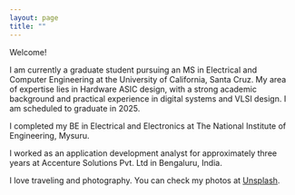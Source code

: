 ```yaml
---
layout: page
title: ""
---
```


Welcome!

I am currently a graduate student pursuing an MS in Electrical and Computer Engineering at the University of California, Santa Cruz. My area of expertise lies in Hardware ASIC design, with a strong academic background and practical experience in digital systems and VLSI design. I am scheduled to graduate in 2025.

I completed my BE in Electrical and Electronics at The National Institute of Engineering, Mysuru.

I worked as an application development analyst for approximately three years at Accenture Solutions Pvt. Ltd in Bengaluru, India.

I love traveling and photography. You can check my photos at <a href="https://unsplash.com/@itssneha" target="_blank" rel="noopener noreferrer">Unsplash</a>.




